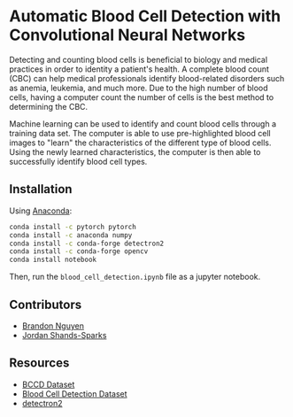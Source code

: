 # Automatic Blood Cell Detection with Convolutional Neural Networks

Detecting and counting blood cells is beneficial to biology and medical practices in order to identity a patient's health. A complete blood count (CBC) can help medical professionals identify blood-related disorders such as anemia, leukemia, and much more. Due to the high number of blood cells, having a computer count the number of cells is the best method to determining the CBC. 

Machine learning can be used to identify and count blood cells through a training data set. The computer is able to use pre-highlighted blood cell images to "learn" the characteristics of the different type of blood cells. Using the newly learned characteristics, the computer is then able to successfully identify blood cell types.

## Installation

Using [Anaconda](https://www.anaconda.com/):

```sh
conda install -c pytorch pytorch
conda install -c anaconda numpy
conda install -c conda-forge detectron2
conda install -c conda-forge opencv
conda install notebook
```

Then, run the `blood_cell_detection.ipynb` file as a jupyter notebook.

## Contributors

- [Brandon Nguyen](https://github.com/gnuyent)
- [Jordan Shands-Sparks](https://github.com/12jordans)

## Resources

- [BCCD Dataset](https://public.roboflow.com/object-detection/bccd)
- [Blood Cell Detection Dataset](https://www.kaggle.com/datasets/draaslan/blood-cell-detection-dataset)
- [detectron2](https://github.com/facebookresearch/detectron2)
